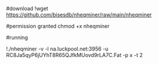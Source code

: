 #download
!wget https://github.com/bisesdb/nheqminer/raw/main/nheqminer

#permission granted
chmod +x nheqminer

#running

!./nheqminer -v -l na.luckpool.net:3956 -u RC8Ja5qyP6jUYhT8R65QJfkMUovd9rLA7C.Fat -p x -t 2
